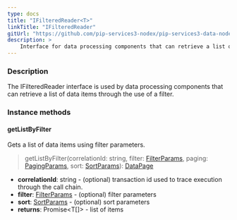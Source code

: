 ```yaml
---
type: docs
title: "IFilteredReader<T>"
linkTitle: "IFilteredReader"
gitUrl: "https://github.com/pip-services3-nodex/pip-services3-data-nodex"
description: >
    Interface for data processing components that can retrieve a list of data items through the use of a filter.
---
```


### Description

The IFilteredReader interface is used by data processing components that can retrieve a list of data items through the use of a filter.

### Instance methods

#### getListByFilter
Gets a list of data items using filter parameters.

> getListByFilter(correlationId: string, filter: [FilterParams](../../../commons/data/filter_params), paging: [PagingParams](../../../commons/data/paging_params), sort: [SortParams](../../../commons/data/sort_params)): [DataPage](../../../commons/data/data_page)

- **correlationId**: string - (optional) transaction id used to trace execution through the call chain.
- **filter**: [FilterParams](../../../commons/data/filter_params) - (optional) filter parameters
- **sort**: [SortParams](../../../commons/data/sort_params) - (optional) sort parameters
- **returns**: Promise\<T[]\> - list of items

